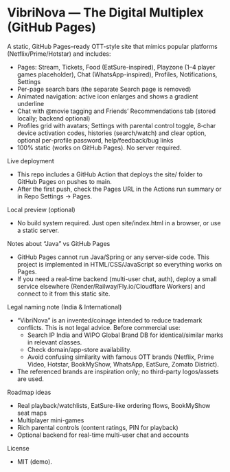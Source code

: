 # VibriNova — The Digital Multiplex (GitHub Pages)

A static, GitHub Pages–ready OTT-style site that mimics popular platforms (Netflix/Prime/Hotstar) and includes:
- Pages: Stream, Tickets, Food (EatSure-inspired), Playzone (1–4 player games placeholder), Chat (WhatsApp-inspired), Profiles, Notifications, Settings
- Per-page search bars (the separate Search page is removed)
- Animated navigation: active icon enlarges and shows a gradient underline
- Chat with @movie tagging and Friends’ Recommendations tab (stored locally; backend optional)
- Profiles grid with avatars; Settings with parental control toggle, 8‑char device activation codes, histories (search/watch) and clear option, optional per-profile password, help/feedback/bug links
- 100% static (works on GitHub Pages). No server required.

Live deployment
- This repo includes a GitHub Action that deploys the site/ folder to GitHub Pages on pushes to main.
- After the first push, check the Pages URL in the Actions run summary or in Repo Settings → Pages.

Local preview (optional)
- No build system required. Just open site/index.html in a browser, or use a static server.

Notes about “Java” vs GitHub Pages
- GitHub Pages cannot run Java/Spring or any server-side code. This project is implemented in HTML/CSS/JavaScript so everything works on Pages.
- If you need a real-time backend (multi-user chat, auth), deploy a small service elsewhere (Render/Railway/Fly.io/Cloudflare Workers) and connect to it from this static site.

Legal naming note (India & International)
- “VibriNova” is an invented/coinage intended to reduce trademark conflicts. This is not legal advice. Before commercial use:
  - Search IP India and WIPO Global Brand DB for identical/similar marks in relevant classes.
  - Check domain/app-store availability.
  - Avoid confusing similarity with famous OTT brands (Netflix, Prime Video, Hotstar, BookMyShow, WhatsApp, EatSure, Zomato District).
- The referenced brands are inspiration only; no third-party logos/assets are used.

Roadmap ideas
- Real playback/watchlists, EatSure-like ordering flows, BookMyShow seat maps
- Multiplayer mini-games
- Rich parental controls (content ratings, PIN for playback)
- Optional backend for real-time multi-user chat and accounts

License
- MIT (demo).
